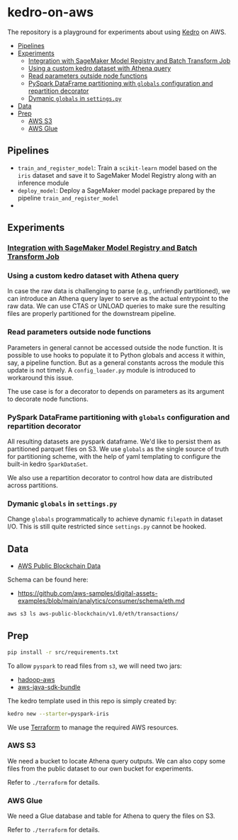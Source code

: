 # kedro-on-aws

The repository is a playground for experiments about using [Kedro](https://github.com/kedro-org/kedro) on AWS.

- [Pipelines](#pipelines)
- [Experiments](#experiments)
  - [Integration with SageMaker Model Registry and Batch Transform Job](#integration-with-sagemaker-model-registry-and-batch-transform-job)
  - [Using a custom kedro dataset with Athena query](#using-a-custom-kedro-dataset-with-athena-query)
  - [Read parameters outside node functions](#read-parameters-outside-node-functions)
  - [PySpark DataFrame partitioning with `globals` configuration and repartition decorator](#pyspark-dataframe-partitioning-with-globals-configuration-and-repartition-decorator)
  - [Dymanic `globals` in `settings.py`](#dymanic-globals-in-settingspy)
- [Data](#data)
- [Prep](#prep)
  - [AWS S3](#aws-s3)
  - [AWS Glue](#aws-glue)

## Pipelines

- `train_and_register_model`: Train a `scikit-learn` model based on the `iris` dataset and save it to SageMaker Model Registry along with an inference module
- `deploy_model`: Deploy a SageMaker model package prepared by the pipeline `train_and_register_model`
-

## Experiments

### [Integration with SageMaker Model Registry and Batch Transform Job](./docs/integration_with_sagemaker.md)

### Using a custom kedro dataset with Athena query

In case the raw data is challenging to parse (e.g., unfriendly partitioned),
we can introduce an Athena query layer to serve as the actual entrypoint to the raw data.
We can use CTAS or UNLOAD queries to make sure the resulting files are properly partitioned for the downstream pipeline.

### Read parameters outside node functions

Parameters in general cannot be accessed outside the node function.
It is possible to use hooks to populate it to Python globals and access it within, say, a pipeline function.
But as a general constants across the module this update is not timely.
A `config_loader.py` module is introduced to workaround this issue.

The use case is for a decorator to depends on parameters as its argument to decorate node functions.

### PySpark DataFrame partitioning with `globals` configuration and repartition decorator

All resulting datasets are pyspark dataframe.
We'd like to persist them as partitioned parquet files on S3.
We use `globals` as the single source of truth for partitioning scheme,
with the help of yaml templating to configure the built-in kedro `SparkDataSet`.

We also use a repartition decorator to control how data are distributed across partitions.

### Dymanic `globals` in `settings.py`

Change `globals` programmatically to achieve dynamic `filepath` in dataset I/O.
This is still quite restricted since `settings.py` cannot be hooked.

## Data

- [AWS Public Blockchain Data](https://aws.amazon.com/marketplace/pp/prodview-xv4ehzlgtim5a)

Schema can be found here:
- https://github.com/aws-samples/digital-assets-examples/blob/main/analytics/consumer/schema/eth.md

```bash
aws s3 ls aws-public-blockchain/v1.0/eth/transactions/
```

## Prep

```bash
pip install -r src/requirements.txt
```

To allow `pyspark` to read files from `s3`, we will need two jars:

- [hadoop-aws](https://mvnrepository.com/artifact/org.apache.hadoop/hadoop-aws)
- [aws-java-sdk-bundle](https://mvnrepository.com/artifact/com.amazonaws/aws-java-sdk-bundle)

The kedro template used in this repo is simply created by:

```bash
kedro new --starter=pyspark-iris
```

We use [Terraform](https://www.terraform.io/) to manage the required AWS resources.

### AWS S3

We need a bucket to locate Athena query outputs.
We can also copy some files from the public dataset to our own bucket for experiments.

Refer to `./terraform` for details.

### AWS Glue

We need a Glue database and table for Athena to query the files on S3.

Refer to `./terraform` for details.
